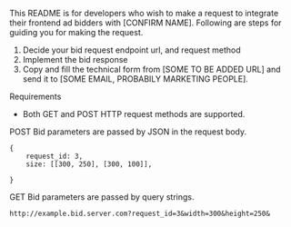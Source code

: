 This README is for developers who wish to make a request to integrate their frontend ad bidders with [CONFIRM NAME]. Following are steps for guiding you for making the request. 

1. Decide your bid request endpoint url, and request method
2. Implement the bid response
3. Copy and fill the technical form from [SOME TO BE ADDED URL] and send it to [SOME EMAIL, PROBABILY MARKETING PEOPLE].

Requirements

* Both GET and POST HTTP request methods are supported. 

POST
Bid parameters are passed by JSON in the request body.
```example json request body
{
	request_id: 3,
	size: [[300, 250], [300, 100]],
    
}
``` 

GET
Bid parameters are passed by query strings. 
```example querystring
http://example.bid.server.com?request_id=3&width=300&height=250&

```

  